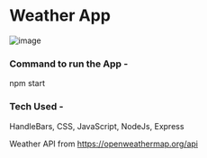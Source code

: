 # Weather App

![image](https://user-images.githubusercontent.com/95125149/189489289-069caf83-0e90-4cb5-a532-95eb072ae7e0.png)


### Command to run the App - 

npm start

### Tech Used -

HandleBars, CSS, JavaScript, NodeJs, Express

Weather API from https://openweathermap.org/api
